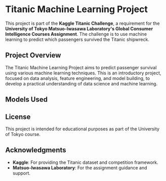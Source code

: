 # Titanic Machine Learning Project

This project is part of the **Kaggle Titanic Challenge**, a requirement for the **University of Tokyo Matsuo-Iwasawa Laboratory's Global Consumer Intelligence Courses Assignment**. The challenge is to use machine learning to predict which passengers survived the Titanic shipwreck.

## Project Overview

The Titanic Machine Learning Project aims to predict passenger survival using various machine learning techniques. This is an introductory project, focused on data analysis, feature engineering, and model building, to develop a practical understanding of data science and machine learning.

## Models Used


## License

This project is intended for educational purposes as part of the University of Tokyo course.

## Acknowledgments

- **Kaggle**: For providing the Titanic dataset and competition framework.
- **Matsuo-Iwasawa Laboratory**: For the assignment guidance and support.

